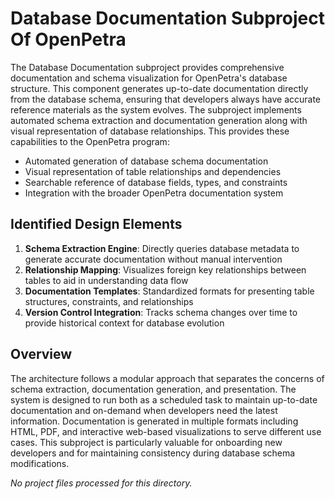 # Database Documentation Subproject Of OpenPetra

The Database Documentation subproject provides comprehensive documentation and schema visualization for OpenPetra's database structure. This component generates up-to-date documentation directly from the database schema, ensuring that developers always have accurate reference materials as the system evolves. The subproject implements automated schema extraction and documentation generation along with visual representation of database relationships. This provides these capabilities to the OpenPetra program:

- Automated generation of database schema documentation
- Visual representation of table relationships and dependencies
- Searchable reference of database fields, types, and constraints
- Integration with the broader OpenPetra documentation system

## Identified Design Elements

1. **Schema Extraction Engine**: Directly queries database metadata to generate accurate documentation without manual intervention
2. **Relationship Mapping**: Visualizes foreign key relationships between tables to aid in understanding data flow
3. **Documentation Templates**: Standardized formats for presenting table structures, constraints, and relationships
4. **Version Control Integration**: Tracks schema changes over time to provide historical context for database evolution

## Overview
The architecture follows a modular approach that separates the concerns of schema extraction, documentation generation, and presentation. The system is designed to run both as a scheduled task to maintain up-to-date documentation and on-demand when developers need the latest information. Documentation is generated in multiple formats including HTML, PDF, and interactive web-based visualizations to serve different use cases. This subproject is particularly valuable for onboarding new developers and for maintaining consistency during database schema modifications.

*No project files processed for this directory.*

[Generated by the Sage AI expert workbench: 2025-03-30 02:22:57  https://sage-tech.ai/workbench]: #